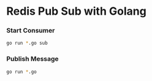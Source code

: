 Redis Pub Sub with Golang
=========================


### Start Consumer
```sh
go run *.go sub
```

### Publish Message

```sh
go run *.go
```